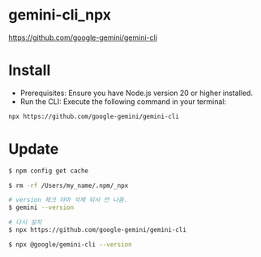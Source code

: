 # gemini-cli_npx
https://github.com/google-gemini/gemini-cli


# Install
- Prerequisites: Ensure you have Node.js version 20 or higher installed.
- Run the CLI: Execute the following command in your terminal:

```bash
npx https://github.com/google-gemini/gemini-cli
```

# Update

```sh
$ npm config get cache

$ rm -rf /Users/my_name/.npm/_npx

# version 체크 아마 삭제 되서 안 나옴.
$ gemini --version

# 다시 설치
$ npx https://github.com/google-gemini/gemini-cli

$ npx @google/gemini-cli --version

```

